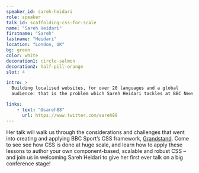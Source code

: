 ```yaml
---
speaker_id: sareh-heidari
role: speaker
talk_id: scaffolding-css-for-scale
name: "Sareh Heidari"
firstname: "Sareh"
lastname: "Heidari"
location: "London, UK"
bg: green
color: white
decoration1: circle-salmon
decoration2: half-pill-orange
slot: 4

intro: >
  Building localised websites, for over 20 languages and a global
  audience: that is the problem which Sareh Heidari tackles at BBC News.

links:
    - text: "@sareh88"
      url: https://www.twitter.com/sareh88
---
```


Her talk will walk us through the considerations and challenges that
went into creating and applying BBC Sport’s CSS framework,
<a href="http://bbc.github.io/grandstand/" target="_blank">Grandstand</a>.
Come to see see how CSS is done at huge scale, and learn how to apply
these lessons to author your own component-based, scalable and robust
CSS – and join us in welcoming Sareh Heidari to give her first ever talk
on a big conference stage!

